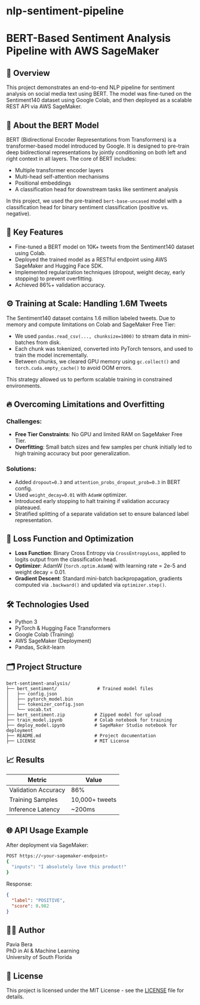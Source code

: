 # nlp-sentiment-pipeline
# BERT-Based Sentiment Analysis Pipeline with AWS SageMaker

## 🚀 Overview
This project demonstrates an end-to-end NLP pipeline for sentiment analysis on social media text using BERT. The model was fine-tuned on the Sentiment140 dataset using Google Colab, and then deployed as a scalable REST API via AWS SageMaker.

## 🤖 About the BERT Model
BERT (Bidirectional Encoder Representations from Transformers) is a transformer-based model introduced by Google. It is designed to pre-train deep bidirectional representations by jointly conditioning on both left and right context in all layers. The core of BERT includes:
- Multiple transformer encoder layers
- Multi-head self-attention mechanisms
- Positional embeddings
- A classification head for downstream tasks like sentiment analysis

In this project, we used the pre-trained `bert-base-uncased` model with a classification head for binary sentiment classification (positive vs. negative).

## 📌 Key Features
- Fine-tuned a BERT model on 10K+ tweets from the Sentiment140 dataset using Colab.
- Deployed the trained model as a RESTful endpoint using AWS SageMaker and Hugging Face SDK.
- Implemented regularization techniques (dropout, weight decay, early stopping) to prevent overfitting.
- Achieved 86%+ validation accuracy.

## ⚙️ Training at Scale: Handling 1.6M Tweets
The Sentiment140 dataset contains 1.6 million labeled tweets. Due to memory and compute limitations on Colab and SageMaker Free Tier:
- We used `pandas.read_csv(..., chunksize=1000)` to stream data in mini-batches from disk.
- Each chunk was tokenized, converted into PyTorch tensors, and used to train the model incrementally.
- Between chunks, we cleared GPU memory using `gc.collect()` and `torch.cuda.empty_cache()` to avoid OOM errors.

This strategy allowed us to perform scalable training in constrained environments.

## 🔥 Overcoming Limitations and Overfitting
### Challenges:
- **Free Tier Constraints**: No GPU and limited RAM on SageMaker Free Tier.
- **Overfitting**: Small batch sizes and few samples per chunk initially led to high training accuracy but poor generalization.

### Solutions:
- Added `dropout=0.3` and `attention_probs_dropout_prob=0.3` in BERT config.
- Used `weight_decay=0.01` with `AdamW` optimizer.
- Introduced early stopping to halt training if validation accuracy plateaued.
- Stratified splitting of a separate validation set to ensure balanced label representation.

## 🔬 Loss Function and Optimization
- **Loss Function**: Binary Cross Entropy via `CrossEntropyLoss`, applied to logits output from the classification head.
- **Optimizer**: AdamW (`torch.optim.AdamW`) with learning rate = 2e-5 and weight decay = 0.01.
- **Gradient Descent**: Standard mini-batch backpropagation, gradients computed via `.backward()` and updated via `optimizer.step()`.

## 🛠️ Technologies Used
- Python 3
- PyTorch & Hugging Face Transformers
- Google Colab (Training)
- AWS SageMaker (Deployment)
- Pandas, Scikit-learn

## 🗂️ Project Structure
```
bert-sentiment-analysis/
├── bert_sentiment/               # Trained model files
│   ├── config.json
│   ├── pytorch_model.bin
│   ├── tokenizer_config.json
│   └── vocab.txt
├── bert_sentiment.zip           # Zipped model for upload
├── train_model.ipynb            # Colab notebook for training
├── deploy_model.ipynb           # SageMaker Studio notebook for deployment
├── README.md                    # Project documentation
├── LICENSE                      # MIT License
```

## 📈 Results
| Metric               | Value        |
|----------------------|--------------|
| Validation Accuracy  | 86%          |
| Training Samples     | 10,000+ tweets |
| Inference Latency    | ~200ms       |

## 🌐 API Usage Example
After deployment via SageMaker:
```bash
POST https://<your-sagemaker-endpoint>
{
  "inputs": "I absolutely love this product!"
}
```
Response:
```json
{
  "label": "POSITIVE",
  "score": 0.982
}
```

## 👨‍💻 Author
Pavia Bera  
PhD in AI & Machine Learning  
University of South Florida

## 📄 License
This project is licensed under the MIT License - see the [LICENSE](LICENSE) file for details.

